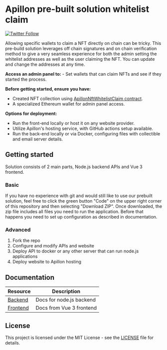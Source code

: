 # Apillon pre-built solution whitelist claim

[![Twitter Follow](https://img.shields.io/twitter/follow/Apillon?style=social)](https://twitter.com/intent/follow?screen_name=Apillon)

Allowing specific wallets to claim a NFT directly on chain can be tricky. This pre-build solution leverages off chain signatures and on chain verification method to give a very seamless experience for both the admin setting the whitelist addresses as well as the user claiming the NFT. You can update and change the addresses at any time.

**Access an admin panel to:** - Set wallets that can claim NFTs and see if they started the process.

**Before getting started, ensure you have:**

- Created NFT collection using [ApillonNftWhitelistClaim contract](https://github.com/Apillon/apillon-evm-contracts).
- A specialized Ethereum wallet for admin panel access.

**Options for deployment:**

- Run the front-end locally or host it on any website provider.
- Utilize Apillon's hosting service, with GitHub actions setup available.
- Run the back-end locally or via Docker, configuring files with collectible and email server details.

## Getting started

Solution consists of 2 main parts, Node.js backend APIs and Vue 3 frontend.

### Basic

If you have no experience with git and would still like to use our prebuilt solution, feel free to click the green button "Code" on the upper right corner of this repository and then selecting "Download ZIP".
Once downloaded, the zip file includes all files you need to run the application. Before that happens you need to set up configuration as described in documentation.

### Advanced

1. Fork the repo
2. Configure and modify APIs and website
3. Deploy API to docker or any other server that can run node.js applications
4. Deploy website to Apillon hosting

## Documentation

| Resource                       | Description              |
| ------------------------------ | ------------------------ |
| [Backend](backend/README.md)   | Docs for node.js backend |
| [Frontend](frontend/README.md) | Docs from Vue 3 frontend |

## License

This project is licensed under the MIT License - see the [LICENSE](/LICENSE) file for details.
